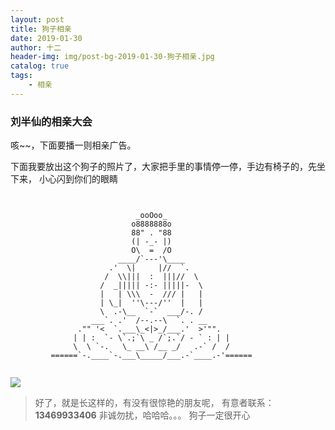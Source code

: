 ```yaml
---
layout: post
title: 狗子相亲
date: 2019-01-30
author: 十二
header-img: img/post-bg-2019-01-30-狗子相亲.jpg
catalog: true
tags:
    - 相亲
---
```


### 刘半仙的相亲大会

咳~~，下面要播一则相亲广告。

下面我要放出这个狗子的照片了，大家把手里的事情停一停，手边有椅子的，先坐下来，
小心闪到你们的眼睛
```


							_ooOoo_                   
						   o8888888o                  
						   88" . "88                  
						   (| -_- |)                 
						   O\  =  /O                  
						____/`---'\____              
					  .'  \|     |//  `.            
					 /  \\|||  :  |||//  \           
					/  _||||| -:- |||||-  \        
					|   | \\\  -  /// |   |          
					| \_|  ''\---/''  |   |          
					\  .-\__  `-`  ___/-. /           
				  ___`. .'  /--.--\  `. . __         
			   ."" '<  `.___\_<|>_/___.'  >'"".     
			  | | :  `- \`.;`\ _ /`;.`/ - ` : | |    
			  \  \ `-.   \_ __\ /__ _/   .-` /  /   
		 ======`-.____`-.___\_____/___.-`____.-'======


```

![](http://129.211.19.116/blog/2019-01-30-狗子相亲-1.jpg)

> 好了，就是长这样的，有没有很惊艳的朋友呢，
> 有意者联系：**13469933406**
> 非诚勿扰，哈哈哈。。。
> 狗子一定很开心